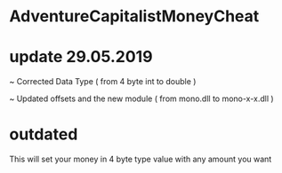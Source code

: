 # AdventureCapitalistMoneyCheat


# update 29.05.2019
~ Corrected Data Type ( from 4 byte int to double )


~ Updated offsets and the new module ( from mono.dll to mono-x-x.dll )

# outdated
This will set your money in 4 byte type value with any amount you want
